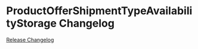 # ProductOfferShipmentTypeAvailabilityStorage Changelog

[Release Changelog](https://github.com/spryker/product-offer-shipment-type-availability-storage/releases)
